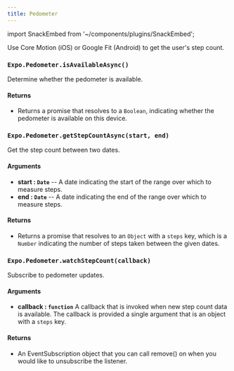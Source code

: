 ```yaml
---
title: Pedometer
---
```


import SnackEmbed from '~/components/plugins/SnackEmbed';

Use Core Motion (iOS) or Google Fit (Android) to get the user's step count.

<SnackEmbed snackId="S1gdfOb4Z" />

### `Expo.Pedometer.isAvailableAsync()`

Determine whether the pedometer is available.

#### Returns

- Returns a promise that resolves to a `Boolean`, indicating whether the pedometer is available on this device.

### `Expo.Pedometer.getStepCountAsync(start, end)`

Get the step count between two dates.

#### Arguments

- **start : `Date`** -- A date indicating the start of the range over which to measure steps.
- **end : `Date`** -- A date indicating the end of the range over which to measure steps.

#### Returns

- Returns a promise that resolves to an `Object` with a `steps` key, which is a `Number` indicating the number of steps taken between the given dates.

### `Expo.Pedometer.watchStepCount(callback)`

Subscribe to pedometer updates.

#### Arguments

- **callback : `function`** A callback that is invoked when new step count data is available. The callback is provided a single argument that is an object with a `steps` key.

#### Returns

- An EventSubscription object that you can call remove() on when you would like to unsubscribe the listener.
